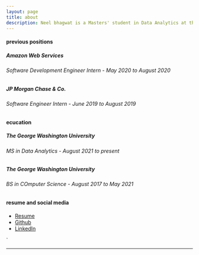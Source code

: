 ```yaml
---
layout: page
title: about
description: Neel bhagwat is a Masters' student in Data Analytics at the George Washington University. He is interested in policy research, hoping to use his data-driven mindset to advocate for policy change and hold politicians accountable. 
---
```


#### <a name="previousposition"></a>previous positions

##### Amazon Web Services 
###### Software Development Engineer Intern - May 2020 to August 2020

##### JP Morgan Chase & Co. 
###### Software Engineer Intern - June 2019 to August 2019

#### <a name="education"></a>ecucation

##### The George Washington University 
###### MS in Data Analytics - August 2021 to present

##### The George Washington University 
###### BS in COmputer Science - August 2017 to May 2021

#### <a name="resume"></a>resume and social media
<div class="navbar">
  <div class="navbar-inner">
      <ul class="nav">
          <li><a href="{{ BASE_PATH }}/assets/Neel_Bhagwat_Resume.pdf">Resume</a></li>
          <li><a href="https://github.com/bhagwatn2021">Github</a></li>
          <li><a href="https://www.linkedin.com/in/neel-b-96bb69128/">LinkedIn</a></li>
      </ul>
  </div>
</div>`

---



